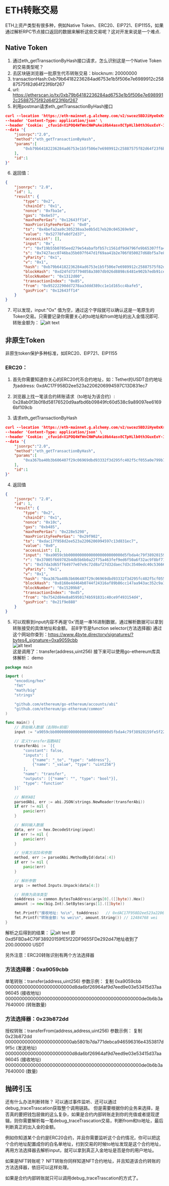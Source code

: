 
# ETH转账交易
ETH上资产类型有很多种，例如Native Token、ERC20、EIP721、EIP1155，如果通过解析RPC节点接口返回的数据来解析这些交易呢？这对开发来说是一个难点.

## Native Token
1. 通过eth_getTransactionByHash接口请求，怎么识别这是一个Native Token的交易类型呢？
2. 去区块链浏览器一批原生代币转账交易：blocknum: 20000000
3. transactionHash:0xb79b64182236284ad6753e1b5f506e7e6989912c25887575f82d64f23f6bf267
4. url: https://etherscan.io/tx/0xb79b64182236284ad6753e1b5f506e7e6989912c25887575f82d64f23f6bf267
5. 利用postman请求eth_getTransactionByHash接口
```json
curl --location 'https://eth-mainnet.g.alchemy.com/v2/swcez5BDJiHyeOxKsTQ1Lti1mU7RGdaL' \
--header 'Content-Type: application/json' \
--header 'Cookie: _cfuvid=X1POQ4WfWnCNWPuAei0bA4asv8CTpHLlb0th3GuxEoY-1743163929995-0.0.1.1-604800000' \
--data '{
	"jsonrpc":"2.0",
	"method":"eth_getTransactionByHash",
	"params":[
		"0xb79b64182236284ad6753e1b5f506e7e6989912c25887575f82d64f23f6bf267"
	],
	"id":1
}'
```
6. 返回值：
```json
{
    "jsonrpc": "2.0",
    "id": 1,
    "result": {
        "type": "0x2",
        "chainId": "0x1",
        "nonce": "0xfba1e",
        "gas": "0x6e57",
        "maxFeePerGas": "0x12643ff14",
        "maxPriorityFeePerGas": "0x0",
        "to": "0x4befa2aa9c305238aa3e0b5d17eb20c045269e9d",
        "value": "0x52778fe8df2d37",
        "accessList": [],
        "input": "0x",
        "r": "0xf19b55b0705eed279e54abafbfb57c1561df9d4796fe9b65307ffa4febd90611",
        "s": "0x7427acc0746ba35b697f647d1f69aa41b2e706f850027d68bf5a7e87995d127c",
        "yParity": "0x1",
        "v": "0x1",
        "hash": "0xb79b64182236284ad6753e1b5f506e7e6989912c25887575f82d64f23f6bf267",
        "blockHash": "0xd24fd73f794058a3807db926d8898c6481e902b7edb91ce0d479d6760f276183",
        "blockNumber": "0x1312d00",
        "transactionIndex": "0x85",
        "from": "0x95222290dd7278aa3ddd389cc1e1d165cc4bafe5",
        "gasPrice": "0x12643ff14"
    }
}
```
7. 可以发现，input:"Ox" 值为空，通过这个字段就可以确认这是一笔原生的Token交易。只需要记录你需要关心的to地址和from地址的出入金情况即可.
转账金额为：
![alt text](eth/image.png)

## 非原生Token
非原生token保护多种标准，如ERC20、EIP721、EIP1155

### ERC20：
1. 首先你需要知道你关心的ERC20代币合约地址，如：Tether的USDT合约地址为address: 
0xdAC17F958D2ee523a2206206994597C13D831ec7

2. 浏览器上找一笔该合约转账请求（to地址为该合约）:
   0x28ab0f3b0f8d58176520d9aafbd6b09849fc60d538c9a89097ee61696bf109cb

3. 请求eth_getTransactionByHash
```json
curl --location 'https://eth-mainnet.g.alchemy.com/v2/swcez5BDJiHyeOxKsTQ1Lti1mU7RGdaL' \
--header 'Content-Type: application/json' \
--header 'Cookie: _cfuvid=X1POQ4WfWnCNWPuAei0bA4asv8CTpHLlb0th3GuxEoY-1743163929995-0.0.1.1-604800000' \
--data '{
	"jsonrpc":"2.0",
	"method":"eth_getTransactionByHash",
	"params":[
		"0xa367ba40b3b606407f29c06969dbd93332f3d295fc402f5cf055a0e799b7d072"
	],
	"id":1
}'
```

4. 返回值
```json
{
    "jsonrpc": "2.0",
    "id": 1,
    "result": {
        "type": "0x2",
        "chainId": "0x1",
        "nonce": "0x10c",
        "gas": "0xb485",
        "maxFeePerGas": "0x228e5298",
        "maxPriorityFeePerGas": "0x29f902",
        "to": "0xdac17f958d2ee523a2206206994597c13d831ec7",
        "value": "0x0",
        "accessList": [],
        "input": "0xa9059cbb000000000000000000000000d5fbda4c79f38920159fe5f22df9655fde292d47000000000000000000000000000000000000000000000000000000000bebc200",
        "r": "0x37005f669782b4db5b6b0a22f75a463fef9ed6f50a6f32ac9f8bf712f72594a5",
        "s": "0x57da3d65ff64977e07e9c72d8af27d32daec7d3c3540edc40c53666ae732eaa",
        "yParity": "0x1",
        "v": "0x1",
        "hash": "0xa367ba40b3b606407f29c06969dbd93332f3d295fc402f5cf055a0e799b7d072",
        "blockHash": "0x8160e4d464b0744f24316af89b86cc147aa943ac352c9a144b63480f17379ef3",
        "blockNumber": "0x15209b8",
        "transactionIndex": "0xd5",
        "from": "0x7542d84e8a85950174b591831c40ce9f493154d4",
        "gasPrice": "0x21f9e888"
    }
}
```

5. 可以观察到input内容不再是'0x'而是一串16进制数据，通过解析数据可以拿到转账接受的具体地址和金额。
前8字节是function selector(方法选择器)
通过这个网站你查到：https://www.4byte.directory/signatures/?bytes4_signature=0xa9059cbb  
![alt text](eth/image-1.png)  
这是调用了：transfer(address,uint256)	
接下来可以使用go-ethereum库具体解析： demo
```go
package main

import (
	"encoding/hex"
	"fmt"
	"math/big"
	"strings"

	"github.com/ethereum/go-ethereum/accounts/abi"
	"github.com/ethereum/go-ethereum/common"
)

func main() {
	// 原始输入数据（去除0x前缀）
	input := "a9059cbb000000000000000000000000d5fbda4c79f38920159fe5f22df9655fde292d47000000000000000000000000000000000000000000000000000000000bebc200"

	// 定义transfer函数ABI
	transferAbi := `[{
		"constant": false,
		"inputs": [
			{"name": "_to", "type": "address"},
			{"name": "_value", "type": "uint256"}
		],
		"name": "transfer",
		"outputs": [{"name": "", "type": "bool"}],
		"type": "function"
	}]`

	// 解析ABI
	parsedAbi, err := abi.JSON(strings.NewReader(transferAbi))
	if err != nil {
		panic(err)
	}

	// 解码输入数据
	data, err := hex.DecodeString(input)
	if err != nil {
		panic(err)
	}

	// 分离方法ID和参数
	method, err := parsedAbi.MethodById(data[:4])
	if err != nil {
		panic(err)
	}

	// 解析参数
	args := method.Inputs.Unpack(data[4:])

	// 转换为具体类型
	toAddress := common.BytesToAddress(args[0].([]byte)).Hex()
	amount := new(big.Int).SetBytes(args[1].([]byte))

	fmt.Printf("接收地址: %s\n", toAddress)   // 0xdAC17F958D2ee523a2206206994597C13D831ec7
	fmt.Printf("转账金额: %s wei\n", amount.String()) // 12484768 wei
}
```

解析之后得到的结果：
![alt text](eth/image-2.png)
即0xd5FBDa4C79F38920159fE5f22DF9655FDe292d47地址收到了200.000000 USDT

另外注意：ERC20转账识别有两个方法选择器
### 方法选择器：0xa9059cbb
单笔转账：transfer(address,uint256)
参数示例：
复制
0xa9059cbb
000000000000000000000000d8da6bf26964af9d7eed9e03e53415d37aa96045 (接收地址)
0000000000000000000000000000000000000000000000000de0b6b3a7640000 (转账数量)

### 方法选择器：0x23b872dd
授权转账：transferFrom(address,address,uint256)
参数示例：
复制
0x23b872dd
000000000000000000000000ab5801b7da771debca946596316e4353817d9f5c (发送地址)
000000000000000000000000d8da6bf26964af9d7eed9e03e53415d37aa96045 (接收地址)
0000000000000000000000000000000000000000000000000de0b6b3a7640000 (数量)


## 抛砖引玉
还有什么办法判断转账？
可以通过事件监听、还可以通过debug_traceTrascation获取整个调用链路。
但是需要根据你的业务来选择，是否真的要把钱包层做的这么复杂，如果是合约内部转账走到你的充值或者提现逻辑，则你需要解析每一笔debug_traceTrascation交易，判断from和to地址，最后判断真正的出入金的金额。

例如你知道某个合约是ERC20合约，并且你需要监听这个合约情况，你可以把这个合约地址配置成你的白名单地址，扫到交易的时候to地址发现是这个合约地址，再用方法选择器去解析input，就可以拿到真正入金地址是否是你的用户地址。

如果是NFT转账呢？
NFT转账你同样知道NFT合约地址，并且知道该合约转账的方法选择器，依旧可以这样处理。

如果是合约内部转账就只可以调用debug_traceTrascation的方式了。




